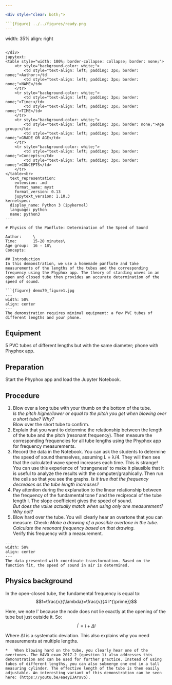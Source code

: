 ```yaml
---

<div style="clear: both;">

```{figure} ../../figures/ready.png
---
```

width: 35%
align: right
```

</div>
jupytext:
<table style="width: 100%; border-collapse: collapse; border: none;">
    <tr style="background-color: white;"> 
        <td style="text-align: left; padding: 3px; border: none;">Author:</td
        <td style="text-align: left; padding: 3px; border: none;">NAME</td>
    </tr>
    <tr style="background-color: white;">
        <td style="text-align: left; padding: 3px; border: none;">Time:</td>
        <td style="text-align: left; padding: 3px; border: none;">TIME</td>
    </tr>
    <tr style="background-color: white;">
        <td style="text-align: left; padding: 3px; border: none;">Age group:</td>
        <td style="text-align: left; padding: 3px; border: none;">GRADE OR AGE</td>
    </tr>
    <tr style="background-color: white;">
        <td style="text-align: left; padding: 3px; border: none;">Concepts:</td>
        <td style="text-align: left; padding: 3px; border: none;">CONCEPTS</td>
    </tr>
</table><br>
  text_representation:
    extension: .md
    format_name: myst
    format_version: 0.13
    jupytext_version: 1.10.3
kernelspec:
  display_name: Python 3 (ipykernel)
  language: python
  name: python3
---

# Physics of the Panflute: Determination of the Speed of Sound

Author:     \
Time:	  	15-20 minutes\
Age group:	16 - 18\
Concepts:	

## Introduction
In this demonstration, we use a homemade panflute and take measurements of the lengths of the tubes and the corresponding frequency using the Phyphox app. The theory of standing waves in an open and closed tube then provides an accurate determination of the speed of sound.

```{figure} demo79_figure1.jpg
---
width: 50%
align: center
---
The demonstration requires minimal equipment: a few PVC tubes of different lengths and your phone.
```


## Equipment
5 PVC tubes of different lengths but with the same diameter; phone with Phyphox app.

## Preparation
Start the Phyphox app and load the Jupyter Notebook.

## Procedure
1. Blow over a long tube with your thumb on the bottom of the tube.\
*Is the pitch higher/lower or equal to the pitch you get when blowing over a short tube? Why?*\
Blow over the short tube to confirm.
2. Explain that you want to determine the relationship between the length of the tube and the pitch (resonant frequency). Then measure the corresponding frequencies for all tube lengths using the Phyphox app for frequency measurements.
3. Record the data in the Notebook. You can ask the students to determine the speed of sound themselves, assuming L = λ/4. They will then see that the calculated wave speed increases each time. This is strange! You can use this experience of 'strangeness' to make it plausible that it is useful to analyze the results with the computer/graphically. Then run the cells so that you see the graphs. *Is it true that the frequency decreases as the tube length increases?*
4. Pay attention during the explanation to the linear relationship between the frequency of the fundamental tone f and the reciprocal of the tube length l. The slope coefficient gives the speed of sound.\
*But does the value actually match when using only one measurement? Why not?*
5. Blow hard over the tube. You will clearly hear an overtone that you can measure. Check: *Make a drawing of a possible overtone in the tube. Calculate the resonant frequency based on that drawing.*\
Verify this frequency with a measurement.

```{figure} demo79_figure2.jpg
---
width: 50%
align: center
---
The data presented with coordinate transformation. Based on the function fit, the speed of sound in air is determined.
```

## Physics background
In the open-closed tube, the fundamental frequency is equal to:
$$f=\frac{v}{\lambda}=\frac{v}{4 l^{\prime}}$$

Here, we note l' because the node does not lie exactly at the opening of the tube but just outside it. So:
$$l^{\prime}=l+\Delta l$$

Where ∆l is a systematic deviation. This also explains why you need measurements at multiple lengths.

```{tip}
*	When blowing hard on the tube, you clearly hear one of the overtones. The HAVO exam 2017-2 (question 1) also addresses this demonstration and can be used for further practice. Instead of using tubes of different lengths, you can also submerge one end in a tall measuring cylinder. The effective length of the tube is then easily adjustable. An interesting variant of this demonstration can be seen here: (https://youtu.be/eaeyIJAYsvo).
```